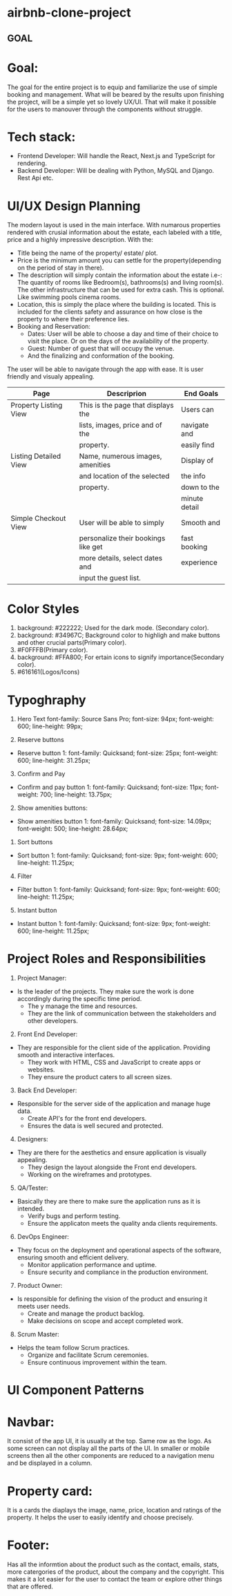 # airbnb-clone-project 
##                               GOAL

# Goal:
 The goal for the entire project is to equip and familiarize the use of simple booking and management. What will be beared by the results upon finishing the project, will be a simple yet so lovely UX/UI. That will make it possible for the users to manouver through the components without struggle. 

# Tech stack:
- Frontend Developer: Will handle the React, Next.js and TypeScript for    rendering.
- Backend Developer: Will be dealing with Python, MySQL and Django.
Rest Api etc.


#                           UI/UX Design Planning

The modern layout is used in the main interface. With numarous properties rendered with crusial information about the estate, each labeled with a title, price and a highly impressive description. 
With the: 
- Title being the name of the property/ estate/ plot.
- Price is the minimum amount you can settle for the property(depending on the period of stay in there).
- The description will simply contain the information about the estate 
    i.e-: The quantity of rooms like Bedroom(s), bathrooms(s) and living room(s).
    The other infrastructure that can be used for extra cash. This is optional. Like swimming pools cinema rooms.
- Location, this is simply the place where the building is located. This is included for the clients safety and assurance on how close is the property to where their preference lies.
- Booking and Reservation: 
    - Dates: User will be able to choose a day and time of their choice to visit the place. Or on the days of the availability of the property.
    - Guest: Number of guest that will occupy the venue.
    - And the finalizing and conformation of the booking. 

The user will be able to navigate through the app with ease. It is user friendly and visualy appealing.

| Page                 | Descriprion                        | End Goals   |
|----------------------|------------------------------------|-------------|
|Property Listing View | This is the page that displays the |Users can    |
|                      | lists, images, price and of the    |navigate and |
|                      | property.                          |easily find  |
|Listing Detailed View | Name, numerous images, amenities   |Display of   |
|                      | and location of the selected       |the info    | 
|                      | property.                          |down to the  |
|                      |                                    |minute detail|
|Simple Checkout View  | User will be able to simply        |Smooth and   |
|                      | personalize their bookings like get|fast booking |
|                      | more details, select dates and     |experience   |
|                      | input the guest list.              |             |


#                      Color Styles

1. background: #222222; Used for the dark mode. (Secondary color).
2. background: #34967C; Background color to highligh and make buttons and other crucial parts(Primary color).
3. #F0FFFB(Primary color).
4. background: #FFA800; For ertain icons to signify importance(Secondary color).
5. #616161(Logos/Icons)

#                      Typoghraphy
1. Hero Text
    font-family: Source Sans Pro;
    font-size: 94px;
    font-weight: 600;
    line-height: 99px;

2. Reserve buttons

- Reserve button 1:
    font-family: Quicksand;
    font-size: 25px;
    font-weight: 600;
    line-height: 31.25px;


3. Confirm and Pay

- Confirm and pay button 1:
    font-family: Quicksand;
    font-size: 11px;
    font-weight: 700;
    line-height: 13.75px;

2. Show amenities buttons:

- Show amenities button 1:
    font-family: Quicksand;
    font-size: 14.09px;
    font-weight: 500;
    line-height: 28.64px;

1. Sort buttons
 
- Sort button 1:
    font-family: Quicksand;
    font-size: 9px;
    font-weight: 600;
    line-height: 11.25px;


4. Filter

- Filter button 1:
    font-family: Quicksand;
    font-size: 9px;
    font-weight: 600;
    line-height: 11.25px;


5. Instant button

- Instant button 1:
    font-family: Quicksand;
    font-size: 9px;
    font-weight: 600;
    line-height: 11.25px;

#                  Project Roles and Responsibilities

1. Project Manager:
- Is the leader of the projects. They make sure the work is done accordingly during the specific time period.
  - The y manage the time and resources.
  - They are the link of communication between the stakeholders and other developers.
  
2. Front End Developer:
- They are responsible for the client side of the application. Providing smooth and interactive interfaces.
   - They work with HTML, CSS and JavaScript to create apps or websites.
   - They ensure the product caters to all screen sizes.
  
3. Back End Developer: 
- Responsible for the server side of the application and manage huge data.
   - Create API's for the front end developers.
   - Ensures the data is well secured and protected.
  
4. Designers:
- They are there for the aesthetics and ensure application is visually appealing.
   - They design the layout alongside the Front end developers.
   - Working on the wireframes and prototypes.
  
5. QA/Tester:
- Basically they are there to make sure the application runs as it is intended.
   - Verify bugs and perform testing.
   - Ensure the applicaton meets the quality anda clients requirements.
  
6. DevOps Engineer:
- They focus on the deployment and operational aspects of the software, ensuring smooth and efficient delivery.
  - Monitor application performance and uptime.
  - Ensure security and compliance in the production environment.
  
7. Product Owner:
- Is responsible for defining the vision of the product and ensuring it meets user needs.
  - Create and manage the product backlog.
  - Make decisions on scope and accept completed work.

8. Scrum Master: 
- Helps the team follow Scrum practices.
  - Organize and facilitate Scrum ceremonies.
  - Ensure continuous improvement within the team.
  

#                        UI Component Patterns

# Navbar:

It consist of the app UI, it is usually at the top. Same row as the logo. As some screen can not display all the parts of the UI. In smaller or mobile screens then all the other components are reduced to a navigation menu and be displayed in a column.

# Property card:

It is a cards the diaplays the image, name, price, location and ratings of the property. It helps the user to easily identify and choose precisely.

# Footer:

Has all the informtion about the product such as the contact, emails, stats, more catergories of the product, about the company and the copyright. This makes it a lot easier for the user to contact the team or explore other things that are offered. 